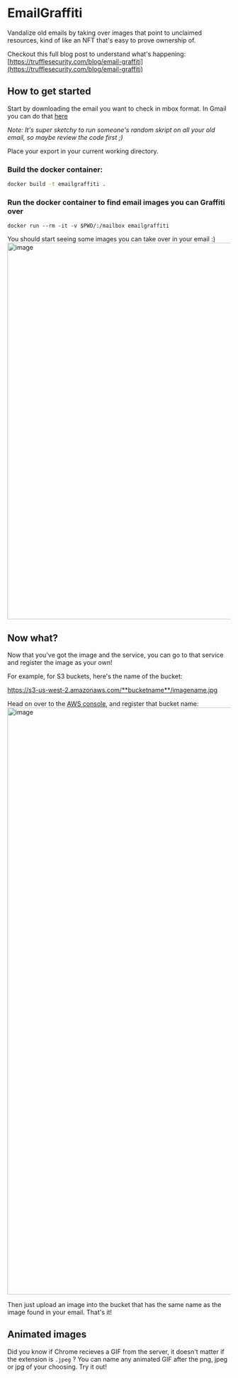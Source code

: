 # EmailGraffiti
Vandalize old emails by taking over images that point to unclaimed resources, kind of like an NFT that's easy to prove ownership of.

Checkout this full blog post to understand what's happening: [https://trufflesecurity.com/blog/email-graffiti](https://trufflesecurity.com/blog/email-graffiti)

## How to get started
Start by downloading the email you want to check in mbox format. In Gmail you can do that [here](https://takeout.google.com/?pli=1)

*Note: It's super sketchy to run someone's random skript on all your old email, so maybe review the code first ;)*

Place your export in your current working directory.

### Build the docker container:
```bash
docker build -t emailgraffiti .
```

### Run the docker container to find email images you can Graffiti over

```
docker run --rm -it -v $PWD/:/mailbox emailgraffiti
```

You should start seeing some images you can take over in your email :)
<img width="849" alt="image" src="https://user-images.githubusercontent.com/3084554/202891858-066b01b2-41b2-4e0f-9894-cc2fa5c9615c.png">

## Now what?
Now that you've got the image and the service, you can go to that service and register the image as your own! 

For example, for S3 buckets, here's the name of the bucket:

https://s3-us-west-2.amazonaws.com/**bucketname**/imagename.jpg

Head on over to the [AWS console](https://s3.console.aws.amazon.com/s3/buckets?region=us-east-1), and register that bucket name:
<img width="1324" alt="image" src="https://user-images.githubusercontent.com/3084554/202891924-0f6b4f26-b5a4-4d81-bcd8-ebade1486c28.png">

Then just upload an image into the bucket that has the same name as the image found in your email. That's it!

## Animated images
Did you know if Chrome recieves a GIF from the server, it doesn't matter if the extension is `.jpeg` ? You can name any animated GIF after the png, jpeg or jpg of your choosing. Try it out! 
